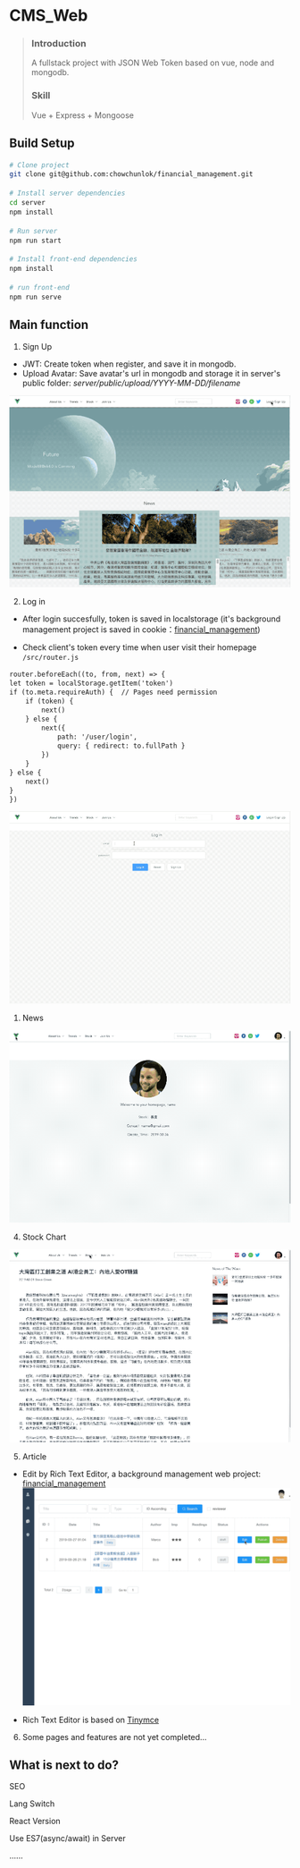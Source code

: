 # CMS_Web

> ### Introduction
>
> A fullstack project with JSON Web Token based on vue, node and mongodb.
>
> ### Skill
>
> Vue + Express + Mongoose

## Build Setup

```bash
# Clone project
git clone git@github.com:chowchunlok/financial_management.git

# Install server dependencies
cd server
npm install

# Run server
npm run start

# Install front-end dependencies
npm install

# run front-end
npm run serve

```


## Main function

1. Sign Up

+ JWT: Create token when register, and save it in mongodb. 
+ Upload Avatar: Save avatar's url in mongodb and storage it in server's public folder: *server/public/upload/YYYY-MM-DD/filename*

![register](./static/gif/register.gif)



2. Log in

+ After login succesfully, token is saved in localstorage (it's background management project is saved in cookie：[financial_management](https://github.com/chowchunlok/financial_management))

+ Check client's token every time when user visit their homepage `/src/router.js`
```
router.beforeEach((to, from, next) => {
let token = localStorage.getItem('token')
if (to.meta.requireAuth) {  // Pages need permission
	if (token) {
		next()
	} else {
		next({
			path: '/user/login',
			query: { redirect: to.fullPath }
		})
	}
} else {
	next()
}
})
```

![log in](./static/gif/Login.gif)



1. News

![news](./static/gif/news.gif)



4. Stock Chart

![Stock Chart](./static/gif/chart.gif)



5. Article

- Edit by Rich Text Editor, a background management web project: [financial_management](https://github.com/chowchunlok/financial_management)
  ![Edit Article in background management](./static/gif/edit.gif)

- Rich Text Editor is based on [Tinymce](https://www.tiny.cloud/get-tiny/custom-builds/)

  

6. Some pages and features are not yet completed…

## What is next to do?

SEO

Lang Switch 

React Version

Use ES7(async/await) in Server

......

